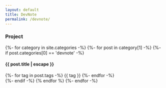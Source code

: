 ```yaml
---
layout: default
title: DevNote
permalink: /devnote/
---
```


<h3>Project</h3>
<div class="row justify-between" >
{%- for category in site.categories -%}
	{%- for post in category[1] -%}
	{%- if post.categories[0] == 'devnote' -%}
	<div class="card category-card">
		<h4 class="category-text">{{ post.title | escape }}</h4></a>
		<div class="tag-group">
			{%- for tag in post.tags -%}
			<span class="tag badge badge-pill badge-primary">{{ tag }}</span>
			{%- endfor -%}
		</div>
	</div>
	{%- endif -%}
	{% endfor %}
{%- endfor -%}
</div>